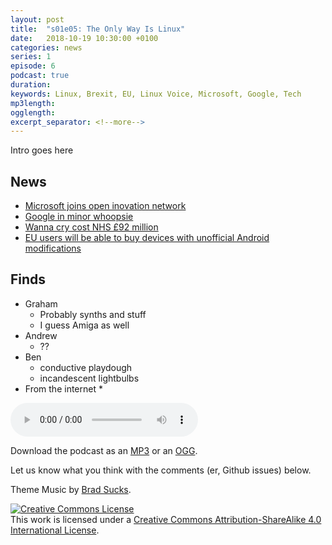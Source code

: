 ```yaml
---
layout: post
title:  "s01e05: The Only Way Is Linux"
date:   2018-10-19 10:30:00 +0100
categories: news
series: 1
episode: 6
podcast: true
duration: 
keywords: Linux, Brexit, EU, Linux Voice, Microsoft, Google, Tech
mp3length: 
ogglength: 
excerpt_separator: <!--more-->
---
```


Intro goes here

<!--more-->

## News
* [Microsoft joins open inovation network](https://www.zdnet.com/article/microsoft-open-sources-its-entire-patent-portfolio/)
* [Google in minor whoopsie](https://www.theregister.co.uk/2018/10/16/alphabet_lawsuit_security_google_plus/)
* [Wanna cry cost NHS £92 million](https://news.sky.com/story/cost-of-wannacry-cyber-attack-to-the-nhs-revealed-11523784)
* [EU users will be able to buy devices with unofficial Android modifications](https://www.bbc.co.uk/news/technology-45888486)

## Finds
* Graham
  * Probably synths and stuff
  * I guess Amiga as well
* Andrew 
  * ??
* Ben
  * conductive playdough
  * incandescent lightbulbs
* From the internet
  *
  
<audio controls>
  <source src="http://bugreport.co.uk/assets/bugreport_s1e6.ogg" type="audio/ogg">
  <source src="http://bugreport.co.uk/assets/bugreport_s1e6.mp3" type="audio/mpeg">
</audio>

Download the podcast as an [MP3](http://bugreport.co.uk/assets/bugreport_s1e5.mp3) or an [OGG](http://bugreport.co.uk/assets/bugreport_s1e5.ogg).

Let us know what you think with the comments (er, Github issues) below.

Theme Music by [Brad Sucks](http://www.bradsucks.net/).

<a rel="license" href="http://creativecommons.org/licenses/by-sa/4.0/"><img alt="Creative Commons License" style="border-width:0" src="https://i.creativecommons.org/l/by-sa/4.0/88x31.png" /></a><br />This work is licensed under a <a rel="license"  href="http://creativecommons.org/licenses/by-sa/4.0/">Creative Commons Attribution-ShareAlike 4.0 International License</a>.
